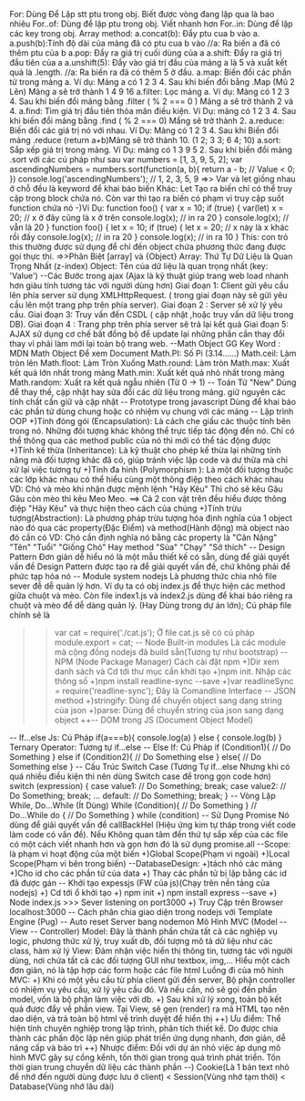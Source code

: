 For: Dùng Để Lặp stt ptu trong obj. Biết được vòng đang lặp qua là bao nhiêu
For..of: Dùng để lặp ptu trong obj. Viết nhanh hơn
For..in: Dùng để lặp các key trong obj.
Array method: a.concat(b): Đẩy ptu cua b vào a.
a.push(b):Tính độ dài của mảng đã có ptu cua b vào
//a: Ra biến a đã có thêm ptu của b
a.pop: Đẩy ra giá trị cuối dùng của a
a.shift: Đẩy ra giá trị đầu tiên của a
a.unshift(5): Đẩy vào giá trị đầu của mảng a là 5 và xuất kết quả là .length.
//a: Ra biến ra đã có thêm 5 ở đầu.
a.map: Biến đổi các phần tử trong mảng a. Ví dụ: Mảng a có 1 2 3 4. Sau khi biến đổi bằng .Map (Mũ 2 Lên) Mảng a sẽ trở thành 1 4 9 16
a.filter: Lọc mảng a. Ví dụ: Mảng có 1 2 3 4. Sau khi biến đổi mảng bằng .filter ( % 2 === 0 ) Mảng a sẽ trở thành 2 và 4.
a.find: Tìm giá trị đầu tiên thỏa mãn điều kiện. Ví Dụ: mảng có 1 2 3 4. Sau khi biến đổi mảng bằng .find ( % 2 === 0) Mẩng sẽ trở thành 2.
a.reduce: Biến đổi các giá trị nó với nhau. Ví Dụ: Mảng có 1 2 3 4. Sau khi Biến đổi mảng .reduce (return a+b)Mảng sẽ trở thành 10. (1 2; 3 3; 6 4; 10)
a.sort: Sắp xếp giá trị trong mảng. Ví Dụ: mảng có 1 3 9 5 2. Sau khi biến đổi mảng .sort với các cú pháp như sau
var numbers = [1, 3, 9, 5, 2];
var ascendingNumbers = numbers.sort(function(a, b){
    return a - b;    // Value < 0;
})
console.log('ascendingNumbers');  // 1, 2, 3, 5, 9
=>> Var và let giống nhau ở chỗ đều là keyword để khai báo biến
Khác: Let Tạo ra biến chỉ có thể truy cập trong block chứa nó. Còn var thì tạo ra biến có phạm vi truy cập suốt function chứa nó
-)Ví Dụ: function foo() {
var x = 10;
if (true) {
var(let) x = 20; // x ở đây cũng là x ở trên
console.log(x); // in ra 20
}
console.log(x); // vẫn là 20
}
function foo() {
let x = 10;
if (true) {
let x = 20; // x này là x khác rồi đấy
console.log(x); // in ra 20
}
console.log(x); // in ra 10
}
This: con trỏ this thường được sử dụng để chỉ đến object chứa phương thức đang được gọi thực thi.
=>>Phân Biệt [array] và {Object}
Array: Thứ Tự Dữ Liệu là Quan Trọng Nhất (z-index)
Object: Tên của dữ liệu là quan trọng nhất (key: 'Value')
--Các Bước trong ajax
(Ajax là kỹ thuật giúp trang web load nhanh hơn giàu tính tương tác với người dùng hơn)
Giai đoạn 1: Client gửi yêu cầu lên phía server sử dụng XMLHttpRequest. ( trong giai đoạn này sẽ gửi yêu cầu lên một trang php trên phía server).
Giai đoạn 2 : Server sẽ xử lý yêu cầu.
Giai đoạn 3: Truy vấn đến CSDL ( cập nhật ,hoặc truy vấn dữ liệu trong DB).
Giai đoạn 4 : Trang php trên phía server sẽ trả lại kết quả
Giai đoạn 5: AJAX sử dụng cơ chế bất đồng bộ để update lại những phần cần thay đổi thay vì phải làm mới lại toàn bộ trang web.
--Math Object
GG Key Word : MDN Math Object Để xem Document
Math.PI: Số Pi (3.14......)
Math.ceil: Làm tròn lên
Math.floot: Làm Tròn Xuống
Math.round: Làm tròn
Math.max: Xuất kết quả lớn nhất trong mảng
Math.min: Xuất kết quả nhỏ nhất trong mảng
Math.random: Xuất ra kết quả ngẫu nhiên (Từ 0 -> 1)
-- Toán Tử "New"
Dùng để thay thế, cập nhật hay sửa đổi các dữ liệu trong mảng. giữ nguyên các tính chất cần giữ và cập nhật
-- Prototype trong javascript
Dùng để khai báo các phần tử dùng chung hoặc có nhiệm vụ chung với các mảng
-- Lập trình OOP
+)Tính đóng gói (Encapsulation):
Là cách che giấu các thuộc tính bên trong nó. Những đối tượng khác không thể trực tiếp tác động đến nó. Chỉ có thể thông qua các method public của nó thì mới có thể tác động được
+)Tính kế thừa (Inheritance):
Là kỹ thuật cho phép kế thừa lại những tính năng mà đối tượng khác đã có, giúp tránh việc lặp code và dư thừa mà chỉ xử lại việc tương tự
+)Tính đa hình (Polymorphism ):
Là một đối tượng thuộc các lớp khác nhau có thể hiểu cùng một thông điệp theo cách khác nhau
VD: Chó và mèo khi nhận được mệnh lệnh "Hãy Kêu" Thì chó sẽ kêu Gâu Gâu còn mèo thì kêu Meo Meo.
==> Cả 2 con vật trên đều hiểu được thông điệp "Hãy Kêu" và thực hiện theo cách của chúng
+)Tính trừu tượng(Abstraction):
Là phương pháp trừu tượng hóa định nghĩa của 1 object nào đó qua các property(Đặc Điểm) và method(Hành động) mà object nào đó cần có
VD: Chó cần định nghĩa nó bằng các property là "Cân Nặng" "Tên" "Tuổi" "Giống Chó" Hay method "Sủa" "Chạy" "Sở thích"
-- Design Pattern 
Đơn giản dễ hiểu nó là một mẫu thiết kế có sẵn, dùng để giải quyết vấn đề
Design Pattern được tạo ra để giải quyết vấn đề, chứ không phải để phức tạp hóa nó
-- Module system nodejs
Là phương thức chia nhỏ file sever đễ dễ quản lý hơn. Ví dụ ta có obj index.js để thực hiện các method giữa chuột và mèo. Còn file index1.js và index2.js dùng để khai báo riêng ra chuột và mèo để dễ dàng quản lý. (Hay Dùng trong dự án lớn);
Cú pháp file chính sẽ là 
>> var cat = require('./cat.js');
Ở file cat.js sẽ có cú pháp
>> module.export = cat;
-- Node Built-in modules
Là các module mà cộng đồng nodejs đã build sẵn(Tương tự như bootstrap)
-- NPM (Node Package Manager)
Cách cài đặt npm
+)Dir xem danh sách và Cd tới thư mục cần khởi tạo
+)npm init. Nhập các thông số
+)npm install readline-sync --save
+)var readlineSync = require('readline-sync');
>> Đây là Comandline Interface
-- JSON method
+)stringify: Dùng để chuyển object sang dạng string của json
+)parse: Dùng để chuyển string của json sang dạng object
++-- DOM trong JS (Document Object Model)
<!-- DOM document: có nhiệm vụ lưu trữ toàn bộ các thành phần trong tài liệu của website
DOM element: có nhiệm vụ truy xuất tới thẻ HTML nào đó thông qua các thuộc tính như tên class, id, name của thẻ HTML
DOM HTML: có nhiệm vụ thay đổi giá trị nội dung và giá trị thuộc tính của các thẻ HTML
DOM CSS: có nhiệm vụ thay đổi các định dạng CSS của thẻ HTML
DOM Event: có nhiệm vụ gán các sự kiện như onclick(), onload() vào các thẻ HTML
DOM Listener: có nhiệm vụ lắng nghe các sự kiện tác động lên thẻ HTML đó
DOM Navigation dùng để quản lý, thao tác với các thẻ HTML, thể hiện mối quan hệ cha - con của các thẻ HTML
DOM Node, Nodelist: có nhiệm vụ thao tác với HTML thông qua đối tượng (Object) -->
-- If...else Js: Cú Pháp 
    if(a===b){
        console.log(a)
    } else {
        console.log(b)
    }   
Ternary Operator: Tương tự if...else
-- Else If: Cú Pháp
    if (Condition1){
        // Do Something
    } else if (Condition2){
        // Do Something else
    } else{
        // Do Something else
    }
-- Cấu Trúc Switch Case (Tương Tự if...else Nhưng khi có quá nhiều điều kiện thì nên dùng Switch case để trong gọn code hơn)
    switch (expression) {
        case value1:
        // Do Something;
        break;
        case value2:
        // Do Something;
        break;
        ...
        default:
        // Do Something;
        break;
    }
-- Vòng Lặp While, Do...While (Ít Dùng)
    While (Condition){
        // Do Something
    }
    // Do...While 
    do {
        // Do Something
    }   while (condition)
-- Sử Dụng Promise
Nó dùng để giải quyết vấn đề callBackHel (Hiệu ứng kim tự tháp trong viết code làm code có vấn đề). Nếu Không quan tâm đến thứ tự sắp xếp của các file có một cách viết nhanh hơn và gọn hơn đó là sử dụng promise.all
--Scope: là phạm vi hoạt động của một biến
+)Global Scope(Phạm vi ngoài)
+)Local Scope(Phạm vi bên trong biến)
--DatabaseDesign:
+)tách nhỏ các mảng
+)Cho id cho các phần tử của data
+) Thay các phần tử bị lặp bằng các id đã được gán
-- Khởi tạo expessjs (FW của js)(Chạy trên nền tảng của nodejs)
+) Cd tới ổ khởi tạo
+) npm init
+) npm install express --save
+) Node index.js >>> Sever listening on port3000
+) Truy Cập trên Browser localhost:3000
-- Cách phân chia giao diện trong nodejs với Template Engine (Pug)
-- Auto reset Server bang nodemon
Mô Hình MVC (Model -- View -- Controller)
Model: Đây là thành phần chứa tất cả các nghiệp vụ logic, phương thức xử lý, truy xuất db, đối tượng mô tả dữ liệu như các class, hàm xử lý
View: Đảm nhận việc hiển thị thông tin, tương tác với người dùng, nơi chứa tất cả các đối tượng GUI như textbox, img,... Hiểu một cách đơn giản, nó là tập hợp các form hoặc các file html
Luồng đi của mô hình MVC: 
+) Khi có một yêu cầu từ phía client gửi đến server, Bộ phận controller có nhiệm vụ yêu cầu, xử lý yêu cầu đó. Và nếu cần, nó sẽ gọi đến phần model, vốn là bộ phận làm việc với db.
+) Sau khi xử lý xong, toàn bộ kết quả được đẩy về phần view. Tại View, sẽ gen (render) ra mã HTML tạo nên dao diện, và trả toàn bộ html về trình duyệt để hiển thị
++) Ưu điểm: Thể hiện tính chuyên nghiệp trong lập trình, phân tích thiết kế. Do được chia thành các phần độc lập nên giúp phát triển ứng dụng nhanh, đơn giản, dễ nâng cấp và bảo trì
++) Nhược điểm: Đối với dự án nhỏ việc áp dụng mô hình MVC gây sự cồng kềnh, tốn thời gian trong quá trình phát triển. Tốn thời gian trung chuyển dữ liệu các thành phần
--) Cookie(Là 1 bản text nhỏ để nhớ đến người dùng được lưu ở client) < Session(Vùng nhớ tạm thời) < Database(Vùng nhớ lâu dài)


